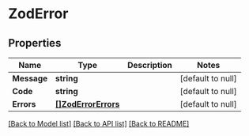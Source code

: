 # ZodError

## Properties
Name | Type | Description | Notes
------------ | ------------- | ------------- | -------------
**Message** | **string** |  | [default to null]
**Code** | **string** |  | [default to null]
**Errors** | [**[]ZodErrorErrors**](ZodError_errors.md) |  | [default to null]

[[Back to Model list]](../README.md#documentation-for-models) [[Back to API list]](../README.md#documentation-for-api-endpoints) [[Back to README]](../README.md)

